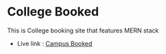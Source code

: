 # College Booked

This is College booking site that features MERN stack

- Live link : [Campus Booked](https://campus-booked.web.app/)